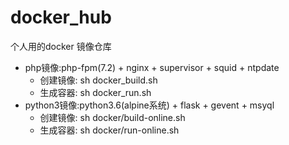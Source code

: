 # docker_hub
个人用的docker 镜像仓库

<ul>
<li>
	php镜像:php-fpm(7.2) + nginx + supervisor + squid + ntpdate
	<ul>
	<li>创建镜像: sh docker_build.sh</li>
	<li>生成容器: sh docker_run.sh</li>
	</ul>
</li>
<li>
	python3镜像:python3.6(alpine系统) + flask + gevent + msyql
	<ul>
	<li>创建镜像: sh docker/build-online.sh</li>
	<li>生成容器: sh docker/run-online.sh</li>
	</ul>
</li>
</ul>
	

